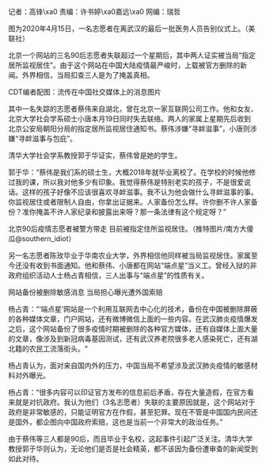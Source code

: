 记者：高锋\xa0 责编：许书婷\xa0嘉远\xa0 网编：瑞哲

图为2020年4月15日，一名志愿者在离武汉的最后一批医务人员告别仪式上。（美联社）

北京一个网站的三名90后志愿者失联超过一个星期后，其中两人证实被当局“指定居所监视居住”。由于这个网站在中国大陆疫情最严峻时，上载被官方删除的新闻。外界相信，当局扣查三人是为了掩盖真相。

CDT编者配图：流传在中国社交媒体上的消息图片

其中一名失踪的志愿者蔡伟来自湖北，曾在北京一家互联网公司工作。他和女友、北京大学社会学系硕士小唐本月19日同时失去联络。两人的家属上星期先后收到北京公安局朝阳分局的指定居所监视居住通知书。蔡伟涉嫌“寻衅滋事”，小唐则涉嫌“寻衅滋事与包庇”。

清华大学社会学系教授郭于华证实，蔡伟曾是她的学生。

郭于华：“蔡伟是我们系的硕士生，大概2018年就毕业离校了。在学校的时候他修过我的课，所以我对他多少有印象。我觉得蔡伟是特别老实的孩子，不是很爱说话。这样的孩子好像不应该很喜欢寻衅滋事。我不认为他会做什么寻衅滋事的事。你监视居住或者限制人自由，你拿出证据来。人家备份怎么样。许你删不许人家备份？准你掩盖不许人家纪录和披露出来呀？那一条法律有这个规定呀？”

北京90后疫情志愿者被警方带走 目前被指定住所监视居住。（推特图片/南方大傻瓜@southern_idiot）

另一名志愿者陈玫毕业于华南农业大学，外界相信他同样被当局监视居住。家属至今还没有收到书面通知。他和蔡伟、小唐都在网站“端点星”当义工。曾经入狱的非政府组织活动人士杨占青相信，三人出事与“端点星”的性质有关。

网站备份被删除敏感消息 当局担心曝光遭外国索赔

杨占青：“‘端点星’网站是一个利用互联网去中心化的技术，备份在中国被删除屏蔽的各种媒体文章，门户网站，还有微博微信上面的一些内容。在武汉肺炎疫情爆发之后，这个网站备份了很多疫情时期被删除的各种官方媒体，还有自媒体上面大量的文章，像涉及到新冠病毒基因测试，还有武汉养老院很多老人感染死亡，还有湖北籍的农民工流落街头。“

杨占青认为，面对来自国内外的压力，中国当局不希望涉及武汉肺炎疫情的敏感材料对外曝光。

杨占青：“很多内容可以印证官方发布的信息前后矛盾，存在大量造假，在官方看来就是对抗政府。我认为他们（3名志愿者）失联的主要原因就是，这个网站对于政府是非常敏感的，只能证明官方在作假，甚至犯罪。现在不管是中国国内民间还是国外，都企图向中国政府索赔，这也是当前一个非常大的政治任务。”

由于蔡伟等三人都是90后，而且毕业于名校，这起事件引起广泛关注。清华大学教授郭于华则认为，无论他们是否是社会精英，都不该因为备份遭审查的新闻受到如此对待。 


